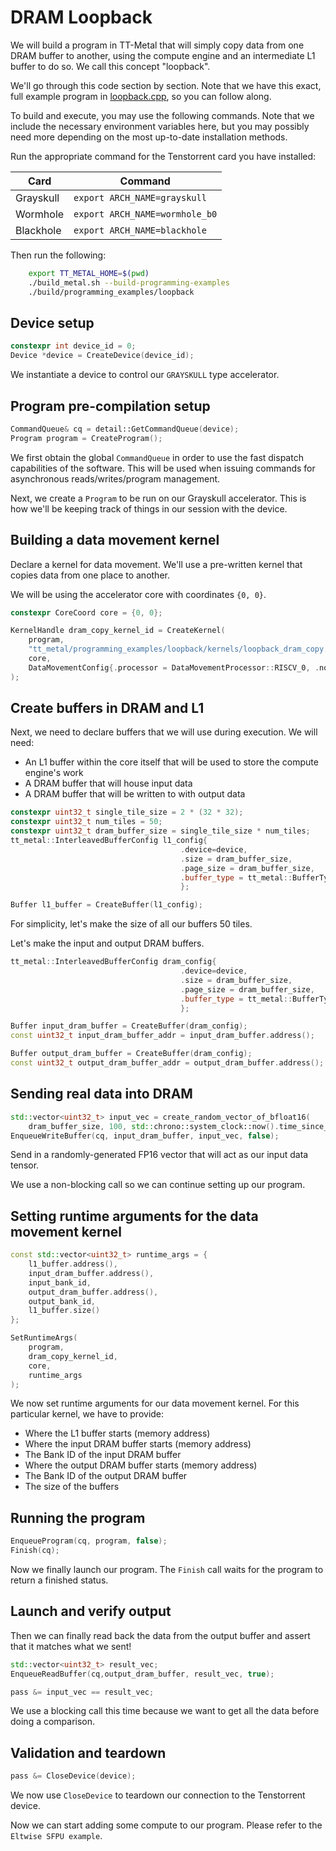 # DRAM Loopback

We will build a program in TT-Metal that will simply copy data from one
DRAM buffer to another, using the compute engine and an intermediate L1
buffer to do so. We call this concept \"loopback\".

We\'ll go through this code section by section. Note that we have this exact, full example program in [loopback.cpp](../../../tt_metal/programming_examples/loopback/loopback.cpp), so you can follow along.

To build and execute, you may use the following commands. Note that we include the necessary environment variables here, but you may possibly need more depending on the most up-to-date installation methods.

Run the appropriate command for the Tenstorrent card you have installed:

| Card             | Command                              |
|------------------|--------------------------------------|
| Grayskull        | ```export ARCH_NAME=grayskull```     |
| Wormhole         | ```export ARCH_NAME=wormhole_b0```   |
| Blackhole        | ```export ARCH_NAME=blackhole```     |

Then run the following:
```bash
    export TT_METAL_HOME=$(pwd)
    ./build_metal.sh --build-programming-examples
    ./build/programming_examples/loopback
```
## Device setup

``` cpp
constexpr int device_id = 0;
Device *device = CreateDevice(device_id);
```

We instantiate a device to control our `GRAYSKULL` type accelerator.

## Program pre-compilation setup

``` cpp
CommandQueue& cq = detail::GetCommandQueue(device);
Program program = CreateProgram();
```

We first obtain the global `CommandQueue` in order to use the fast dispatch capabilities of the software. This will be used when issuing commands for asynchronous reads/writes/program management.

Next, we create a `Program` to be run on our Grayskull accelerator. This is how we'll be keeping track of things in our session with the device.

## Building a data movement kernel

Declare a kernel for data movement. We'll use a pre-written kernel that copies data from one place to another.

We will be using the accelerator core with coordinates `{0, 0}`.

``` cpp
constexpr CoreCoord core = {0, 0};

KernelHandle dram_copy_kernel_id = CreateKernel(
    program,
    "tt_metal/programming_examples/loopback/kernels/loopback_dram_copy.cpp",
    core,
    DataMovementConfig{.processor = DataMovementProcessor::RISCV_0, .noc = NOC::RISCV_0_default}
);
```

## Create buffers in DRAM and L1

Next, we need to declare buffers that we will use during execution. We will need:

-   An L1 buffer within the core itself that will be used to store the
    compute engine\'s work
-   A DRAM buffer that will house input data
-   A DRAM buffer that will be written to with output data

``` cpp
constexpr uint32_t single_tile_size = 2 * (32 * 32);
constexpr uint32_t num_tiles = 50;
constexpr uint32_t dram_buffer_size = single_tile_size * num_tiles;
tt_metal::InterleavedBufferConfig l1_config{
                                      .device=device,
                                      .size = dram_buffer_size,
                                      .page_size = dram_buffer_size,
                                      .buffer_type = tt_metal::BufferType::L1
                                      };

Buffer l1_buffer = CreateBuffer(l1_config);
```

For simplicity, let's make the size of all our buffers 50 tiles.

Let's make the input and output DRAM buffers.

``` cpp
tt_metal::InterleavedBufferConfig dram_config{
                                      .device=device,
                                      .size = dram_buffer_size,
                                      .page_size = dram_buffer_size,
                                      .buffer_type = tt_metal::BufferType::DRAM
                                      };

Buffer input_dram_buffer = CreateBuffer(dram_config);
const uint32_t input_dram_buffer_addr = input_dram_buffer.address();

Buffer output_dram_buffer = CreateBuffer(dram_config);
const uint32_t output_dram_buffer_addr = output_dram_buffer.address();
```

## Sending real data into DRAM

``` cpp
std::vector<uint32_t> input_vec = create_random_vector_of_bfloat16(
    dram_buffer_size, 100, std::chrono::system_clock::now().time_since_epoch().count());
EnqueueWriteBuffer(cq, input_dram_buffer, input_vec, false);
```

Send in a randomly-generated FP16 vector that will act as our input data tensor.

We use a non-blocking call so we can continue setting up our program.

## Setting runtime arguments for the data movement kernel

``` cpp
const std::vector<uint32_t> runtime_args = {
    l1_buffer.address(),
    input_dram_buffer.address(),
    input_bank_id,
    output_dram_buffer.address(),
    output_bank_id,
    l1_buffer.size()
};

SetRuntimeArgs(
    program,
    dram_copy_kernel_id,
    core,
    runtime_args
);
```

We now set runtime arguments for our data movement kernel. For this
particular kernel, we have to provide:

-   Where the L1 buffer starts (memory address)
-   Where the input DRAM buffer starts (memory address)
-   The Bank ID of the input DRAM buffer
-   Where the output DRAM buffer starts (memory address)
-   The Bank ID of the output DRAM buffer
-   The size of the buffers

## Running the program

``` cpp
EnqueueProgram(cq, program, false);
Finish(cq);
```

Now we finally launch our program. The `Finish` call waits for the
program to return a finished status.

## Launch and verify output

Then we can finally read back the data from the output buffer and assert that it matches what we sent!

``` cpp
std::vector<uint32_t> result_vec;
EnqueueReadBuffer(cq,output_dram_buffer, result_vec, true);

pass &= input_vec == result_vec;
```

We use a blocking call this time because we want to get all the data before doing a comparison.

## Validation and teardown

``` cpp
pass &= CloseDevice(device);
```

We now use `CloseDevice` to teardown our connection to the Tenstorrent device.

Now we can start adding some compute to our program. Please refer to the `Eltwise SFPU example`.
